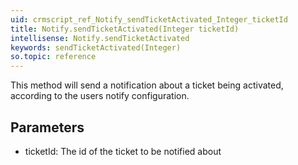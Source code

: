 ```yaml
---
uid: crmscript_ref_Notify_sendTicketActivated_Integer_ticketId
title: Notify.sendTicketActivated(Integer ticketId)
intellisense: Notify.sendTicketActivated
keywords: sendTicketActivated(Integer)
so.topic: reference
---
```



This method will send a notification about a ticket being activated, according to the users notify configuration.




## Parameters


 - ticketId: The id of the ticket to be notified about


